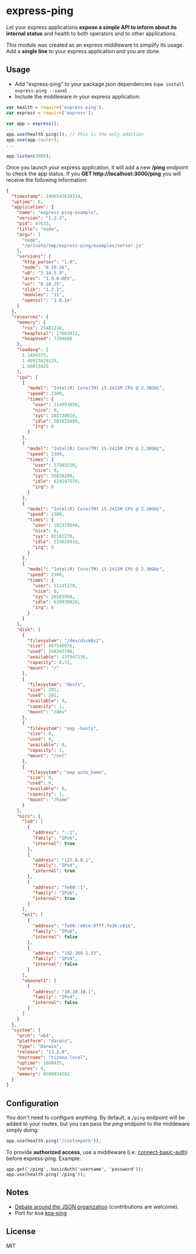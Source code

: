 express-ping
============

Let your express applications **expose a simple API to inform about its internal status** and health to both operators and to other applications.

This module was created as an express middleware to simplify its usage. Add a **single line** to your express application and you are done.

Usage
-----

* Add "express-ping" to your package.json dependencies (```npm install express-ping --save```)
* Include the middleware in your express application:

```javascript
var health = require('express-ping');
var express = require('express');

var app = express();
...
app.use(health.ping()); // this is the only addition
app.use(app.router);
...

app.listen(3000);
```

Once you launch your express application, it will add a new **/ping** endpoint to check the app status. If you **GET http://localhost:3000/ping** you will receive the following information:

```json
{
  "timestamp": 1406542638314,
  "uptime": 6,
  "application": {
    "name": "express-ping-example",
    "version": "1.2.3",
    "pid": 47633,
    "title": "node",
    "argv": [
      "node",
      "/private/tmp/express-ping/examples/server.js"
    ],
    "versions": {
      "http_parser": "1.0",
      "node": "0.10.26",
      "v8": "3.14.5.9",
      "ares": "1.9.0-DEV",
      "uv": "0.10.25",
      "zlib": "1.2.3",
      "modules": "11",
      "openssl": "1.0.1e"
    }
  },
  "resources": {
    "memory": {
      "rss": 25481216,
      "heapTotal": 17603072,
      "heapUsed": 7394608
    },
    "loadavg": [
      1.1484375,
      1.46923828125,
      1.66015625
    ],
    "cpu": [
      {
        "model": "Intel(R) Core(TM) i5-2415M CPU @ 2.30GHz",
        "speed": 2300,
        "times": {
          "user": 114993850,
          "nice": 0,
          "sys": 103728020,
          "idle": 503833400,
          "irq": 0
        }
      },
      {
        "model": "Intel(R) Core(TM) i5-2415M CPU @ 2.30GHz",
        "speed": 2300,
        "times": {
          "user": 57503220,
          "nice": 0,
          "sys": 35838280,
          "idle": 624247570,
          "irq": 0
        }
      },
      {
        "model": "Intel(R) Core(TM) i5-2415M CPU @ 2.30GHz",
        "speed": 2300,
        "times": {
          "user": 102379040,
          "nice": 0,
          "sys": 82181270,
          "idle": 533028910,
          "irq": 0
        }
      },
      {
        "model": "Intel(R) Core(TM) i5-2415M CPU @ 2.30GHz",
        "speed": 2300,
        "times": {
          "user": 51145170,
          "nice": 0,
          "sys": 26503950,
          "idle": 639939820,
          "irq": 0
        }
      }
    ],
    "disk": [
      {
        "filesystem": "/dev/disk0s2",
        "size": 487546976,
        "used": 349343740,
        "available": 137947236,
        "capacity": 0.72,
        "mount": "/"
      },
      {
        "filesystem": "devfs",
        "size": 201,
        "used": 201,
        "available": 0,
        "capacity": 1,
        "mount": "/dev"
      },
      {
        "filesystem": "map -hosts",
        "size": 0,
        "used": 0,
        "available": 0,
        "capacity": 1,
        "mount": "/net"
      },
      {
        "filesystem": "map auto_home",
        "size": 0,
        "used": 0,
        "available": 0,
        "capacity": 1,
        "mount": "/home"
      }
    ],
    "nics": {
      "lo0": [
        {
          "address": "::1",
          "family": "IPv6",
          "internal": true
        },
        {
          "address": "127.0.0.1",
          "family": "IPv4",
          "internal": true
        },
        {
          "address": "fe80::1",
          "family": "IPv6",
          "internal": true
        }
      ],
      "en1": [
        {
          "address": "fe80::e6ce:8fff:fe36:c616",
          "family": "IPv6",
          "internal": false
        },
        {
          "address": "192.168.1.33",
          "family": "IPv4",
          "internal": false
        }
      ],
      "vboxnet1": [
        {
          "address": "10.10.10.1",
          "family": "IPv4",
          "internal": false
        }
      ]
    }
  },
  "system": {
    "arch": "x64",
    "platform": "darwin",
    "type": "Darwin",
    "release": "13.2.0",
    "hostname": "tizona.local",
    "uptime": 1608435,
    "cores": 4,
    "memory": 8589934592
  }
}
```

Configuration
-------------

You don't need to configure anything. By default, a `/ping` endpoint will be added to your routes, but you can pass the _ping_ endpoint to the middeware simply doing:

```js
app.use(health.ping('/custompath'));
```

To provide **authorized access**, use a middleware (i.e. [connect-basic-auth](https://github.com/c4milo/connect-basic-auth)) before express-ping. Example:

```
app.get('/ping', basicAuth('username', 'password'));
app.use(health.ping('/ping'));
```

Notes
-----

* [Debate around the JSON organization](https://github.com/palmerabollo/express-ping/wiki/Response-Format-Debate) (contributions are welcome).
* Port for koa [koa-ping](https://github.com/AlexeyKhristov/koa-ping)

License
-------

MIT
